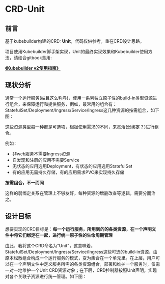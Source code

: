 # CRD-Unit

## 前言

基于kubebuilder构建的CRD: **Unit**，代码仅供参考，重在CRD设计思路。

项目使用Kubebuilder脚手架实现，Unit的最终实现效果和Kubebuilder使用方法，请结合gitbook食用:

 [**《Kubebuilder v2使用指南》**](https://blog.upweto.top/gitbooks/kubebuilder/)



## 现状分析

通常一个运行服务(姑且这么称呼)，使用一系列独立原子性的build-in类型资源进行组合，来保障运行和提供服务，例如，最常用的组合有：StatefulSet/Deployment/Ingress/Service/Ingress这几种资源的按需组合，如下图：

这些资源类型每一种都是可选项，根据使用需求的不同，来灵活(弱绑定？)进行组合。

例如：

- 非web服务不需要Ingress资源
- 自发现和注册的应用不需要Service
- 无状态的应用选用Deployment，有状态的应用选用StatefulSet
- 有的应用无需持久存储，有的应用需求PVC来实现持久存储

**按需组合，不一而同**

这样的弱绑定关系在管理上不够友好，每种资源的增删改查等逻辑，需要分而治之。

## 设计目标

想要实现的CRD目标是：**每一个运行服务，所用到的的各类资源，在一个声明文件中将它们绑定在一起，进行统一原子性的生命周期管理**

由此，我将这个CRD命名为"Unit"，这意味着，StatefulSet/Deployment/Ingress/Service/Ingress这些可选的build-in资源，由原本松散组合构成一个运行服务的模式，变为集合在一个单元里。在上层，用户可以在一个声明文件中定义服务所需的各类资源组合，部署和维护一个服务时，仅需一对一地维护一个Unit CRD资源对象；在下层，CRD控制器按照Unit声明，实现对各个关联子资源进行统一管理。如下图：

